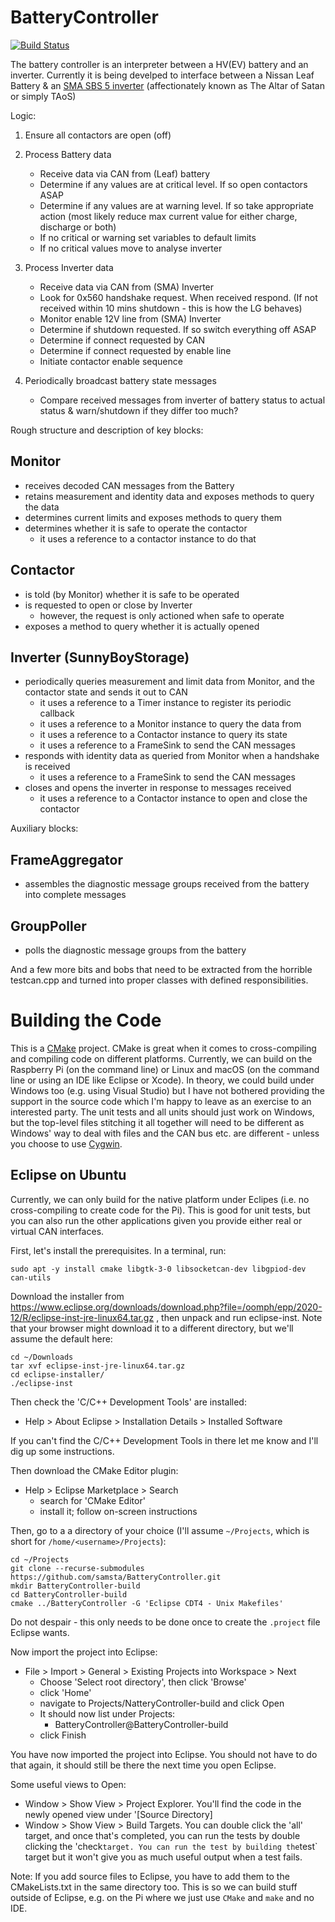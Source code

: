 # BatteryController

[![Build Status](https://travis-ci.com/samsta/BatteryController.svg?token=G5p63QVxar7JscrjTLwf&branch=master)](https://travis-ci.com/samsta/BatteryController)

The battery controller is an interpreter between a HV(EV) battery and an inverter.
Currently it is being develped to interface between a Nissan Leaf Battery & an [SMA SBS 5 inverter](https://www.sma.de/en/products/battery-inverters/sunny-boy-storage-37-50-60.html) (affectionately known as The Altar of Satan or simply TAoS)

Logic:
1. Ensure all contactors are open (off)

2. Process Battery data
   - Receive data via CAN from (Leaf) battery
   - Determine if any values are at critical level. If so open contactors ASAP
   - Determine if any values are at warning level. If so take appropriate action (most likely reduce max current value for either charge, discharge or both)
   - If no critical or warning set variables to default limits
   - If no critical values move to analyse inverter 

3. Process Inverter data
   - Receive data via CAN from (SMA) Inverter
   - Look for 0x560 handshake request. When received respond. (If not received within 10 mins shutdown - this is how the LG behaves)
   - Monitor enable 12V line from (SMA) Inverter
   - Determine if shutdown requested. If so switch everything off ASAP
   - Determine if connect requested by CAN
   - Determine if connect requested by enable line
   - Initiate contactor enable sequence

4. Periodically broadcast battery state messages
   - Compare received messages from inverter of battery status to actual status & warn/shutdown if they differ too much?


Rough structure and description of key blocks:

## Monitor

- receives decoded CAN messages from the Battery
- retains measurement and identity data and exposes methods to query the data
- determines current limits and exposes methods to query them
- determines whether it is safe to operate the contactor
   - it uses a reference to a contactor instance to do that
  
## Contactor

- is told (by Monitor) whether it is safe to be operated
- is requested to open or close by Inverter
   - however, the request is only actioned when safe to operate
- exposes a method to query whether it is actually opened

## Inverter (SunnyBoyStorage)

- periodically queries measurement and limit data from Monitor, and the contactor state and sends it out to CAN
   - it uses a reference to a Timer instance to register its periodic callback
   - it uses a reference to a Monitor instance to query the data from
   - it uses a reference to a Contactor instance to query its state
   - it uses a reference to a FrameSink to send the CAN messages
- responds with identity data as queried from Monitor when a handshake is received
   - it uses a reference to a FrameSink to send the CAN messages
- closes and opens the inverter in response to messages received
   - it uses a reference to a Contactor instance to open and close the contactor
   

Auxiliary blocks:

## FrameAggregator

- assembles the diagnostic message groups received from the battery into complete messages

## GroupPoller

- polls the diagnostic message groups from the battery

And a few more bits and bobs that need to be extracted from the horrible testcan.cpp and turned into proper classes with defined responsibilities.

# Building the Code

This is a [CMake](https://cmake.org/) project. CMake is great when it comes to cross-compiling and compiling code on different platforms. Currently, we can build on the Raspberry Pi (on the command line) or Linux and macOS (on the command line or using an IDE like Eclipse or Xcode). In theory, we could build under Windows too (e.g. using Visual Studio) but I have not bothered providing the support in the source code which I'm happy to leave as an exercise to an interested party. The unit tests and all units should just work on Windows, but the top-level files stitching it all together will need to be different as Windows' way to deal with files and the CAN bus etc. are different - unless you choose to use [Cygwin](https://www.cygwin.com/).

## Eclipse on Ubuntu

Currently, we can only build for the native platform under Eclipes (i.e. no cross-compiling to create code for the Pi). This is good for unit tests, but you can also run the other applications given you provide either real or virtual CAN interfaces.

First, let's install the prerequisites. In a terminal, run:

~~~
sudo apt -y install cmake libgtk-3-0 libsocketcan-dev libgpiod-dev can-utils
~~~

Download the installer from https://www.eclipse.org/downloads/download.php?file=/oomph/epp/2020-12/R/eclipse-inst-jre-linux64.tar.gz , then unpack and run eclipse-inst. Note that your browser might download it to a different directory, but we'll assume the default here:

~~~
cd ~/Downloads
tar xvf eclipse-inst-jre-linux64.tar.gz  
cd eclipse-installer/  
./eclipse-inst  
~~~

Then check the 'C/C++ Development Tools' are installed: 
- Help > About Eclipse > Installation Details > Installed Software

If you can't find the C/C++ Development Tools in there let me know and I'll dig up some instructions.

Then download the CMake Editor plugin: 

- Help > Eclipse Marketplace > Search
   - search for 'CMake Editor'
   - install it; follow on-screen instructions

Then, go to a a directory of your choice (I'll assume `~/Projects`, which is short for `/home/<username>/Projects`):

~~~
cd ~/Projects
git clone --recurse-submodules https://github.com/samsta/BatteryController.git
mkdir BatteryController-build
cd BatteryController-build
cmake ../BatteryController -G 'Eclipse CDT4 - Unix Makefiles'
~~~

Do not despair - this only needs to be done once to create the `.project` file Eclipse wants.

Now import the project into Eclipse:

- File > Import > General > Existing Projects into Workspace > Next
   - Choose 'Select root directory', then click 'Browse'
   - click 'Home'
   - navigate to Projects/NatteryController-build and click Open
   - It should now list under Projects:
      - BatteryController@BatteryController-build
   - click Finish

You have now imported the project into Eclipse. You should not have to do that again, it should still be there the next time you open Eclipse.

Some useful views to Open:

- Window > Show View > Project Explorer. You'll find the code in the newly opened view under '[Source Directory]
- Window > Show View > Build Targets. You can double click the 'all' target, and once that's completed, you can run the tests by double clicking the 'check` target. You can run the test by building the `test` target but it won't give you as much useful output when a test fails.

Note: If you add source files to Eclipse, you have to add them to the CMakeLists.txt in the same directory too. This is so we can build stuff outside of Eclipse, e.g. on the Pi where we just use `CMake` and `make` and no IDE.

